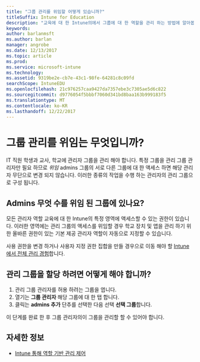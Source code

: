 ```yaml
---
title: "그룹 관리를 위임할 어떻게 있습니까?"
titleSuffix: Intune for Education
description: "교육에 대 한 Intune의에서 그룹에 대 한 역할을 관리 하는 방법에 알아봅니다."
keywords: 
author: barlanmsft
ms.author: barlan
manager: angrobe
ms.date: 12/13/2017
ms.topic: article
ms.prod: 
ms.service: microsoft-intune
ms.technology: 
ms.assetid: 9319be2e-cb7e-43c1-98fe-64281c8c09fd
searchScope: IntuneEDU
ms.openlocfilehash: 21c976257caa9427da7357ebe3c7305ae5d6c822
ms.sourcegitcommit: d9776054f5bbbf7060d341bd8baa163b999183f5
ms.translationtype: MT
ms.contentlocale: ko-KR
ms.lasthandoff: 12/22/2017
---
```

# <a name="what-is-delegating-group-management"></a>그룹 관리를 위임는 무엇입니까?

IT 직원 학생과 교사, 학교에 관리자 그룹을 관리 해야 합니다. 특정 그룹을 관리 그룹 관리자만 필요 하므로 *위임* admins 그룹의 서로 다른 그룹에 대 한 액세스 하면 해당 관리자 무단으로 변경 되지 않습니다. 이러한 종류의 작업을 수행 하는 관리자의 관리 그룹으로 구성 됩니다.

## <a name="what-can-admins-do-to-their-delegated-groups"></a>Admins 무엇 수를 위임 된 그룹에 있나요?

모든 관리자 역할 교육에 대 한 Intune의 특정 영역에 액세스할 수 있는 권한이 있습니다. 이러한 영역에는 관리 그룹의 액세스를 위임할 경우 학교 장치 및 앱을 관리 하기 위한 올바른 권한이 있는 기본 제공 관리자 역할이 자동으로 지정할 수 있습니다. 

<!--The permissions available to group admins are: 
1. 
2. 
3. 
--> 

사용 권한을 변경 하거나 사용자 지정 권한 집합을 만들 경우으로 이동 해야 할 [Intune에서 전체 관리 경험](group-admin-delegate.md#find-out-more)합니다.

## <a name="how-do-i-assign-admin-groups"></a>관리 그룹을 할당 하려면 어떻게 해야 합니까?

1. 관리 그룹 관리자를 허용 하려는 그룹을 엽니다. 
2. 열기는 **그룹 관리자** 해당 그룹에 대 한 탭 합니다. 
3. 클릭는 **admins 추가** 단추를 선택한 다음 선택 **선택 그룹**합니다. 

이 단계를 완료 한 후 그룹 관리자의이 그룹을 관리할 할 수 있어야 합니다. 

## <a name="find-out-more"></a>자세한 정보

  - [Intune 통해 역할 기반 관리 제어](https://docs.microsoft.com/intune/role-based-access-control)
